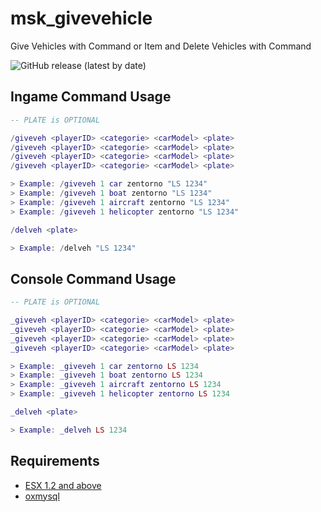 # msk_givevehicle
Give Vehicles with Command or Item and Delete Vehicles with Command

![GitHub release (latest by date)](https://img.shields.io/github/v/release/Musiker15/msk_vehicleItems?color=gree&label=Update)

## Ingame Command Usage ##
```lua
-- PLATE is OPTIONAL

/giveveh <playerID> <categorie> <carModel> <plate>
/giveveh <playerID> <categorie> <carModel> <plate>
/giveveh <playerID> <categorie> <carModel> <plate>
/giveveh <playerID> <categorie> <carModel> <plate>

> Example: /giveveh 1 car zentorno "LS 1234"
> Example: /giveveh 1 boat zentorno "LS 1234"
> Example: /giveveh 1 aircraft zentorno "LS 1234"
> Example: /giveveh 1 helicopter zentorno "LS 1234"
```
```lua
/delveh <plate>

> Example: /delveh "LS 1234"
```

## Console Command Usage ##
```lua
-- PLATE is OPTIONAL

_giveveh <playerID> <categorie> <carModel> <plate>
_giveveh <playerID> <categorie> <carModel> <plate>
_giveveh <playerID> <categorie> <carModel> <plate>
_giveveh <playerID> <categorie> <carModel> <plate>

> Example: _giveveh 1 car zentorno LS 1234
> Example: _giveveh 1 boat zentorno LS 1234
> Example: _giveveh 1 aircraft zentorno LS 1234
> Example: _giveveh 1 helicopter zentorno LS 1234
```
```lua
_delveh <plate>

> Example: _delveh LS 1234
```
## Requirements ##
* [ESX 1.2 and above](https://github.com/esx-framework/esx_core)
* [oxmysql](https://github.com/overextended/oxmysql)
